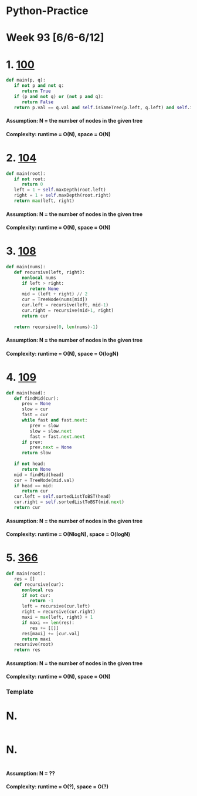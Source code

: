 # Python-Practice

# Week 93 [6/6-6/12]

# 1. [100](https://leetcode.com/problems/same-tree/)
```python
def main(p, q):
   if not p and not q:
      return True
   if (p and not q) or (not p and q):
      return False
   return p.val == q.val and self.isSameTree(p.left, q.left) and self.isSameTree(p.right, q.right)
```
#### Assumption: N = the number of nodes in the given tree
#### Complexity: runtime = O(N), space = O(N)

# 2. [104](https://leetcode.com/problems/maximum-depth-of-binary-tree/)
```python
def main(root):
   if not root:
      return 0
   left = 1 + self.maxDepth(root.left)
   right = 1 + self.maxDepth(root.right)
   return max(left, right)
```
#### Assumption: N = the number of nodes in the given tree
#### Complexity: runtime = O(N), space = O(N)

# 3. [108](https://leetcode.com/problems/convert-sorted-array-to-binary-search-tree/)
```python
def main(nums):
   def recursive(left, right):
      nonlocal nums
      if left > right:
         return None
      mid = (left + right) // 2
      cur = TreeNode(nums[mid])
      cur.left = recursive(left, mid-1)
      cur.right = recursive(mid+1, right)
      return cur
   
   return recursive(0, len(nums)-1)
```
#### Assumption: N = the number of nodes in the given tree
#### Complexity: runtime = O(N), space = O(logN)

# 4. [109](https://leetcode.com/problems/convert-sorted-list-to-binary-search-tree/)
```python
def main(head):
   def findMid(cur):
      prev = None
      slow = cur
      fast = cur
      while fast and fast.next:
         prev = slow
         slow = slow.next
         fast = fast.next.next
      if prev:
         prev.next = None
      return slow
   
   if not head:
      return None
   mid = findMid(head)
   cur = TreeNode(mid.val)
   if head == mid:
      return cur
   cur.left = self.sortedListToBST(head)
   cur.right = self.sortedListToBST(mid.next)
   return cur
```
#### Assumption: N = the number of nodes in the given tree
#### Complexity: runtime = O(NlogN), space = O(logN)

# 5. [366](https://leetcode.com/problems/find-leaves-of-binary-tree/)
```python
def main(root):
   res = []
   def recursive(cur):
      nonlocal res
      if not cur:
         return -1
      left = recursive(cur.left)
      right = recursive(cur.right)
      maxi = max(left, right) + 1
      if maxi == len(res):
         res += [[]]
      res[maxi] += [cur.val]
      return maxi
   recursive(root)
   return res
```
#### Assumption: N = the number of nodes in the given tree
#### Complexity: runtime = O(N), space = O(N)

### Template
# N. []()
```sql
```

# N. []()
```python
```
#### Assumption: N = ??
#### Complexity: runtime = O(?), space = O(?)
